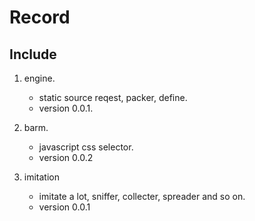 # Record
## Include
1. engine.

    + static source reqest, packer, define.
    + version 0.0.1.

2. barm.

    + javascript css selector.
    + version 0.0.2

3. imitation

    + imitate a lot, sniffer, collecter, spreader and so on.
    + version 0.0.1
